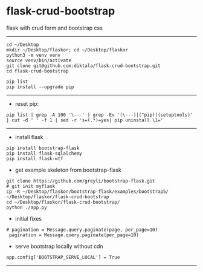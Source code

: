 # flask-crud-bootstrap
flask with crud form and bootstrap css

---

```
cd ~/Desktop
mkdir ~/Desktop/flaskor; cd ~/Desktop/flaskor
python3 -m venv venv
source venv/bin/activate
git clone git@github.com:diktala/flask-crud-bootstrap.git
cd flask-crud-bootstrap

pip list
pip install --upgrade pip
```

---

- reset pip:
```
pip list | grep -A 100 '\---' | grep -Ev '(\---)|(^pip)|(setuptools)' | cut -d ' ' -f 1 | sed -r 's=(.*)=yes| pip uninstall \1='
```

---

- install flask
```
pip install bootstrap-flask
pip install flask-sqlalchemy
pip install flask-wtf
```

- get example skeleton from bootstrap-flask
```
git clone https://github.com/greyli/bootstrap-flask.git
# git init myflask
cp -R ~/Desktop/flaskor/bootstrap-flask/examples/bootstrap5/ ~/Desktop/flaskor/flask-crud-bootstrap
cd ~/Desktop/flaskor/flask-crud-bootstrap/
python ./app.py
```

- initial fixes
```
# pagination = Message.query.paginate(page, per_page=10)
 pagination = Message.query.paginate(per_page=10)
```

- serve bootstrap locally without cdn
```
app.config['BOOTSTRAP_SERVE_LOCAL'] = True
```

---
